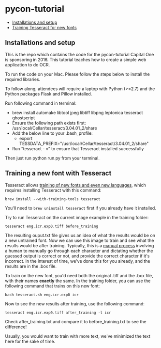 # pycon-tutorial

- [Installations and setup](#setup)
- [Training Tesseract for new fonts](#training)

## <a name="setup"></a>Installations and setup
This is the repo which contains the code for the pycon-tutorial Capital One is sponsoring in 2016. This tutorial teaches
how to create a simple web application to do OCR.

To run the code on your Mac. Please follow the steps below to install the required libraries.

To follow along, attendees will require a laptop with Python (>=2.7) and the Python packages Flask and Pillow installed.

Run following command in terminal:

- brew install automake libtool jpeg libtiff libpng leptonica tesseract ghostscript
- Ensure the following path exists first: /usr/local/Cellar/tesseract/3.04.01_2/share
- Add the below line to your .bash_profile:
  - export TESSDATA_PREFIX="/usr/local/Cellar/tesseract/3.04.01_2/share"
- Run “tesseract - v” to ensure that Tesseract installed successfully

Then just run python run.py from your terminal.


## <a name="training"></a>Training a new font with Tesseract
Tesseract allows [training of new fonts and even new languages](https://github.com/tesseract-ocr/tesseract/wiki/Training-Tesseract), which requires installing Tesseract with this command:
```
brew install --with-training-tools tesseract
```

You'll need to `brew uninstall tesseract` first if you already have it installed.

Try to run Tesseract on the current image example in the training folder:

```
tesseract eng.icr.exp0.tiff before_training
```

The resulting ouput.txt file gives us an idea of what the results would be on a new untrained font.  Now we can use this image to train and see what the results would be after training. Typically, this is a [manual process](http://pp19dd.com/tesseract-ocr-chopper/) involving a human to manually go through each character and dictating whether the guessed output is correct or not, and provide the correct character if it's incorrect. In the interest of time, we've done this for you already, and the results are in the .box file.

To train on the new font, you'd need both the original .tiff and the .box file, with their names **exactly** the same. In the training folder, you can use the following command that trains on this new font:

```
bash tesseract.sh eng.icr.exp0 icr
```

Now to see the new results after training, use the following command:

```
tesseract eng.icr.exp0.tiff after_training -l icr 
```

Check after_training.txt and compare it to before_training.txt to see the difference!

Usually, you would want to train with more text, we've minimized the text here for the sake of time.
